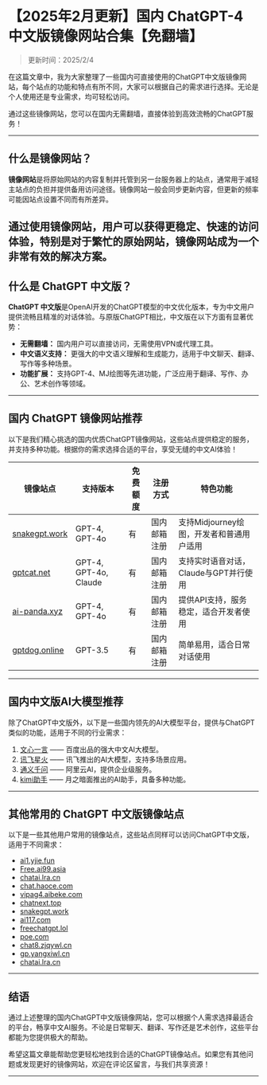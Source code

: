 # 【2025年2月更新】国内 ChatGPT-4 中文版镜像网站合集【免翻墙】

>更新时间：2025/2/4

在这篇文章中，我为大家整理了一些国内可直接使用的ChatGPT中文版镜像网站，每个站点的功能和特点有所不同，大家可以根据自己的需求进行选择。无论是个人使用还是专业需求，均可轻松访问。

通过这些镜像网站，您可以在国内无需翻墙，直接体验到高效流畅的ChatGPT服务！

---

## 什么是镜像网站？

**镜像网站**是将原始网站的内容复制并托管到另一台服务器上的站点，通常用于减轻主站点的负担并提供备用访问途径。镜像网站一般会同步更新内容，但更新的频率可能因站点设置不同而有所差异。

通过使用镜像网站，用户可以获得更稳定、快速的访问体验，特别是对于繁忙的原始网站，镜像网站成为一个非常有效的解决方案。
---
## 什么是 ChatGPT 中文版？

**ChatGPT 中文版**是OpenAI开发的ChatGPT模型的中文优化版本，专为中文用户提供流畅且精准的对话体验。与原版ChatGPT相比，中文版在以下方面有显著优势：

- **无需翻墙：** 国内用户可以直接访问，无需使用VPN或代理工具。
- **中文语义支持：** 更强大的中文语义理解和生成能力，适用于中文聊天、翻译、写作等多种场景。
- **功能扩展：** 支持GPT-4、MJ绘图等先进功能，广泛应用于翻译、写作、办公、艺术创作等领域。

---

## 国内 ChatGPT 镜像网站推荐

以下是我们精心挑选的国内优质ChatGPT镜像网站，这些站点提供稳定的服务，并支持多种功能。根据你的需求选择合适的平台，享受无缝的中文AI体验！

| **镜像站点**                      | **支持版本**           | **免费额度** | **注册方式**         | **特色功能**                                |
|------------------------------------|-----------------------|--------------|---------------------|--------------------------------------------|
| [snakegpt.work](https://snakegpt.work)  | GPT-4, GPT-4o         | 有           | 国内邮箱注册        | 支持Midjourney绘图，开发者和普通用户适用    |
| [gptcat.net](https://gptcat.net/)        | GPT-4, GPT-4o, Claude | 有           | 国内邮箱注册        | 支持实时语音对话，Claude与GPT并行使用      |
| [ai-panda.xyz](https://ai-panda.xyz/login?invite_code=34137c47) | GPT-4, GPT-4o         | 有           | 国内邮箱注册        | 提供API支持，服务稳定，适合开发者使用      |
| [gptdog.online](http://gptdog.online/)  | GPT-3.5               | 有           | 国内邮箱注册        | 简单易用，适合日常对话使用                  |

---

## 国内中文版AI大模型推荐

除了ChatGPT中文版外，以下是一些国内领先的AI大模型平台，提供与ChatGPT类似的功能，适用于不同的行业需求：

1. [文心一言](https://yiyan.baidu.com/welcome) —— 百度出品的强大中文AI大模型。
2. [讯飞星火](https://xinghuo.xfyun.cn/) —— 讯飞推出的AI大模型，支持多场景应用。
3. [通义千问](https://tongyi.aliyun.com/) —— 阿里云AI，提供企业级服务。
4. [kimi助手](https://kimi.moonshot.cn/) —— 月之暗面推出的AI助手，具备多种功能。

---

## 其他常用的 ChatGPT 中文版镜像站点

以下是一些其他用户常用的镜像站点，这些站点同样可以访问ChatGPT中文版，适用于不同需求：

- [ai1.yjie.fun](https://ai1.yjie.fun/)
- [Free.ai99.asia](https://Free.ai99.asia)
- [chatai.lra.cn](https://chatai.lra.cn/#/home/chat)
- [chat.haoce.com](https://chat.haoce.com/)
- [vipag4.aibeke.com](https://vipag4.aibeke.com/)
- [chatnext.top](https://www.chatnext.top)
- [snakegpt.work](https://snakegpt.work?inVitecode=PUWFCNERUN)
- [ai117.com](https://ai117.com/)
- [freechatgpt.lol](https://freechatgpt.lol/)
- [poe.com](https://poe.com)
- [chat8.zjqywl.cn](http://chat8.zjqywl.cn/chatbotai/1002?channel=360toufangzt9)
- [gp.yangxiwl.cn](http://gp.yangxiwl.cn/chatmax/chat/1691915246543?channel=baidumaxguizhou&bd_vid=11561269466905197062)
- [chatai.lra.cn](https://chatai.lra.cn/#/home/chat)

---

## 结语

通过上述整理的国内ChatGPT中文版镜像网站，您可以根据个人需求选择最适合的平台，畅享中文AI服务。不论是日常聊天、翻译、写作还是艺术创作，这些平台都能为您提供极大的帮助。

希望这篇文章能帮助您更轻松地找到合适的ChatGPT镜像站点。如果您有其他问题或发现更好的镜像网站，欢迎在评论区留言，与我们共享资源！

---

